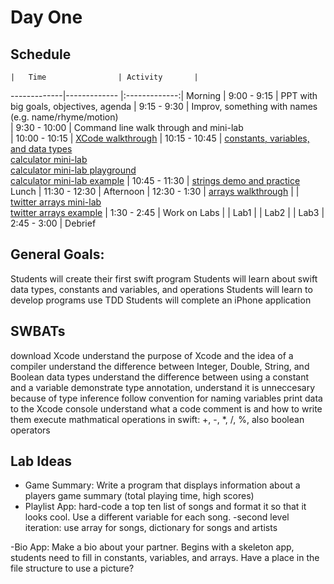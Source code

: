 # Day One

## Schedule
 	|	Time        		| Activity       |
   -------------|-------------       |:-------------:|
    Morning	    |   9:00 - 9:15      | PPT with big goals, objectives, agenda
		            |   9:15 - 9:30    	 | Improv, something with names (e.g. name/rhyme/motion)	     
 		            |   9:30 - 10:00 	   | Command line walk through and mini-lab      
 		            |   10:00 - 10:15	   | [XCode walkthrough](https://github.com/jrectenwald/intro-to-swift/blob/master/day-1/xcode-setup.md)
 		            |   10:15 - 10:45	   | [constants, variables, and data types](https://github.com/jrectenwald/intro-to-swift/blob/master/day-1/intro-constants-variables.md)<br>[calculator mini-lab](https://github.com/jrectenwald/intro-to-swift/blob/master/day-1/calculator-interactive-practice.md)<br>[calculator mini-lab playground](https://github.com/jrectenwald/intro-to-swift/tree/master/day-1/MyCalculator.playground)<br>[calculator mini-lab example](https://github.com/jrectenwald/intro-to-swift/tree/master/day-1/MyPlaygroundExample.playground)
	                    |  	10:45 - 11:30	   | [strings demo and practice](https://github.com/jrectenwald/intro-to-swift/blob/master/day-1/intro-string-methods.md)
Lunch 		            |   11:30 - 12:30      |
Afternoon                   |   12:30 - 1:30       | [arrays walkthrough](https://github.com/jrectenwald/intro-to-swift/blob/master/day-1/intro-arrays.md)
		            |                      | [twitter arrays mini-lab](https://github.com/jrectenwald/intro-to-swift/blob/master/day-1/twitter-arrays-mini-lab.md)<br>[twitter arrays example](https://github.com/jrectenwald/intro-to-swift/blob/master/day-1/TwitterArrays.playground/Contents.swift)
		            |   1:30 - 2:45        | Work on Labs
		            |                      | Lab1
		            |                      | Lab2
		            |                      | Lab3
		            |   2:45 - 3:00        | Debrief





## General Goals: 
Students will create their first swift program
Students will learn about swift data types, constants and variables, and operations
Students will learn to develop programs use TDD
Students will complete an iPhone application


## SWBATs
download Xcode
understand the purpose of Xcode and the idea of a compiler
understand the difference between Integer, Double, String, and Boolean data types 
understand the difference between using a constant and a variable
demonstrate type annotation, understand it is unneccesary because of type inference
follow convention for naming variables
print data to the Xcode console
understand what a code comment is and how to write them
execute mathmatical operations in swift: +, -, *, /, %, also boolean operators



## Lab Ideas
- Game Summary: Write a program that displays information about a players game summary (total playing time, high scores)
- Playlist App: hard-code a top ten list of songs and format it so that it looks cool. Use a different variable for each song.
        -second level iteration: use array for songs, dictionary for songs and artists

-Bio App: Make a bio about your partner. Begins with a skeleton app, students need to fill in constants, variables, and arrays. Have a place in the file structure to use a picture? 


